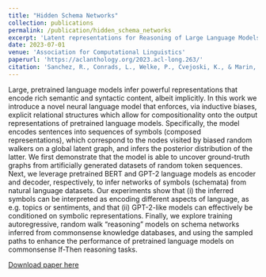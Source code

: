 ```yaml
---
title: "Hidden Schema Networks"
collection: publications
permalink: /publication/hidden_schema_networks
excerpt: 'Latent representations for Reasoning of Large Language Models'
date: 2023-07-01
venue: 'Association for Computational Linguistics'
paperurl: 'https://aclanthology.org/2023.acl-long.263/'
citation: 'Sanchez, R., Conrads, L., Welke, P., Cvejoski, K., & Marin, C. O. (2023, July). Hidden Schema Networks. In Proceedings of the 61st Annual Meeting of the Association for Computational Linguistics (Volume 1: Long Papers) (pp. 4764-4798)'
---
```


Large, pretrained language models infer powerful representations that encode rich semantic and syntactic content, albeit implicitly. In this work we introduce a novel neural language model that enforces, via inductive biases, explicit relational structures which allow for compositionality onto the output representations of pretrained language models. Specifically, the model encodes sentences into sequences of symbols (composed representations), which correspond to the nodes visited by biased random walkers on a global latent graph, and infers the posterior distribution of the latter. We first demonstrate that the model is able to uncover ground-truth graphs from artificially generated datasets of random token sequences. Next, we leverage pretrained BERT and GPT-2 language models as encoder and decoder, respectively, to infer networks of symbols (schemata) from natural language datasets. Our experiments show that (i) the inferred symbols can be interpreted as encoding different aspects of language, as e.g. topics or sentiments, and that (ii) GPT-2-like models can effectively be conditioned on symbolic representations. Finally, we explore training autoregressive, random walk “reasoning” models on schema networks inferred from commonsense knowledge databases, and using the sampled paths to enhance the performance of pretrained language models on commonsense If-Then reasoning tasks.

[Download paper here](https://aclanthology.org/2023.acl-long.263.pdf)

